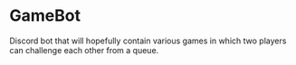 # GameBot
Discord bot that will hopefully contain various games in which two players can challenge each other from a queue.

